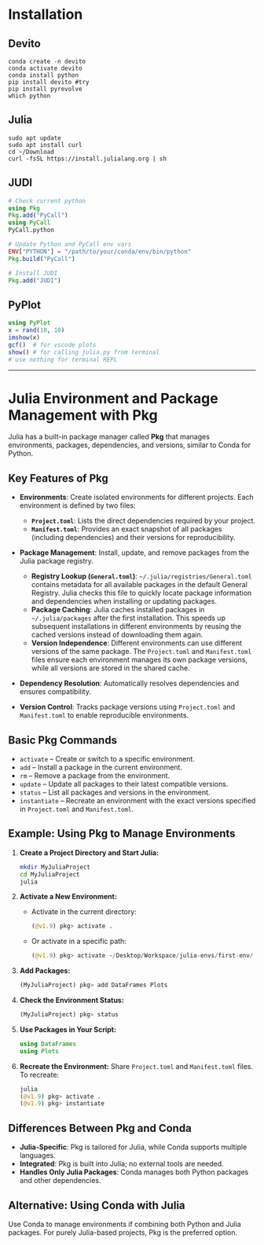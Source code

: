 # Installation
## Devito
```shell
conda create -n devito
conda activate devito
conda install python
pip install devito #try
pip install pyrevolve
which python
```
## Julia
```shell
sudo apt update
sudo apt install curl
cd ~/Download
curl -fsSL https://install.julialang.org | sh
```
## JUDI
```julia
# Check current python
using Pkg
Pkg.add("PyCall")
using PyCall
PyCall.python
```

```julia
# Update Python and PyCall env vars
ENV["PYTHON"] = "/path/to/your/conda/env/bin/python"
Pkg.build("PyCall")

# Install JUDI
Pkg.add("JUDI")
```

## PyPlot
```julia
using PyPlot
x = rand(10, 10)
imshow(x)
gcf()  # for vscode plots
show() # for calling julia.py from terminal
# use nothing for terminal REPL
```
---
# Julia Environment and Package Management with Pkg

Julia has a built-in package manager called **Pkg** that manages environments, packages, dependencies, and versions, similar to Conda for Python.

## Key Features of Pkg

- **Environments**: Create isolated environments for different projects. Each environment is defined by two files:
  - **`Project.toml`**: Lists the direct dependencies required by your project.
  - **`Manifest.toml`**: Provides an exact snapshot of all packages (including dependencies) and their versions for reproducibility.
- **Package Management**: Install, update, and remove packages from the Julia package registry.
  - **Registry Lookup (`General.toml`)**: `~/.julia/registries/General.toml` contains metadata for all available packages in the default General Registry. Julia checks this file to quickly locate package information and dependencies when installing or updating packages.
  - **Package Caching**: Julia caches installed packages in `~/.julia/packages` after the first installation. This speeds up subsequent installations in different environments by reusing the cached versions instead of downloading them again.
  - **Version Independence**: Different environments can use different versions of the same package. The `Project.toml` and `Manifest.toml` files ensure each environment manages its own package versions, while all versions are stored in the shared cache.

- **Dependency Resolution**: Automatically resolves dependencies and ensures compatibility.
- **Version Control**: Tracks package versions using `Project.toml` and `Manifest.toml` to enable reproducible environments.

## Basic Pkg Commands

- `activate` – Create or switch to a specific environment.
- `add` – Install a package in the current environment.
- `rm` – Remove a package from the environment.
- `update` – Update all packages to their latest compatible versions.
- `status` – List all packages and versions in the environment.
- `instantiate` – Recreate an environment with the exact versions specified in `Project.toml` and `Manifest.toml`.

## Example: Using Pkg to Manage Environments

1. **Create a Project Directory and Start Julia:**
    ```bash
    mkdir MyJuliaProject
    cd MyJuliaProject
    julia
    ```

2. **Activate a New Environment:**
    - Activate in the current directory:
      ```julia
      (@v1.9) pkg> activate .
      ```
    - Or activate in a specific path:
      ```julia
      (@v1.9) pkg> activate ~/Desktop/Workspace/julia-envs/first-env/
      ```

3. **Add Packages:**
    ```julia
    (MyJuliaProject) pkg> add DataFrames Plots
    ```

4. **Check the Environment Status:**
    ```julia
    (MyJuliaProject) pkg> status
    ```

5. **Use Packages in Your Script:**
    ```julia
    using DataFrames
    using Plots
    ```

6. **Recreate the Environment:**
    Share `Project.toml` and `Manifest.toml` files. To recreate:
    ```julia
    julia
    (@v1.9) pkg> activate .
    (@v1.9) pkg> instantiate
    ```

## Differences Between Pkg and Conda

- **Julia-Specific**: Pkg is tailored for Julia, while Conda supports multiple languages.
- **Integrated**: Pkg is built into Julia; no external tools are needed.
- **Handles Only Julia Packages**: Conda manages both Python packages and other dependencies.

## Alternative: Using Conda with Julia

Use Conda to manage environments if combining both Python and Julia packages. For purely Julia-based projects, Pkg is the preferred option.

